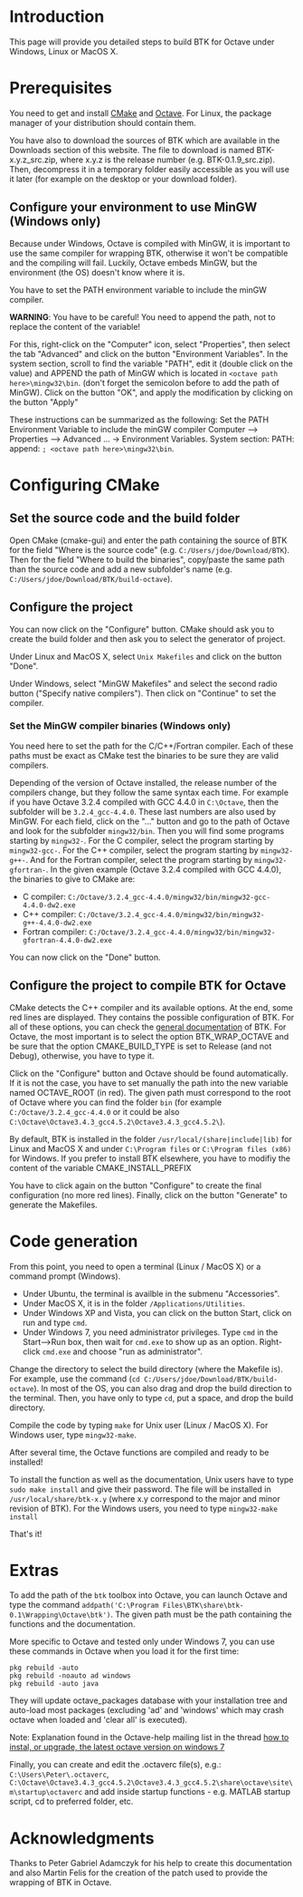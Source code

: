 # Introduction #

This page will provide you detailed steps to build BTK for Octave under Windows, Linux or MacOS X.

# Prerequisites #

You need to get and install [CMake](http://www.cmake.org) and [Octave](http://www.gnu.org/software/octave/). For Linux, the package manager of your distribution should contain them.

You have also to download the sources of BTK which are available in the Downloads section of this website. The file to download is named BTK-x.y.z\_src.zip, where x.y.z is the release number (e.g. BTK-0.1.9\_src.zip). Then, decompress it in a temporary folder easily accessible as you will use it later (for example on the desktop or your download folder).

## Configure your environment to use MinGW (Windows only) ##

Because under Windows, Octave is compiled with MinGW, it is important to use the same compiler for wrapping BTK, otherwise it won't be compatible and the compiling will fail. Luckily, Octave embeds MinGW, but the environment (the OS) doesn't know where it is.

You have to set the PATH environment variable to include the minGW compiler.

**WARNING**: You have to be careful! You need to append the path, not to replace the content of the variable!

For this, right-click on the "Computer" icon, select "Properties", then select the tab "Advanced" and click on the button "Environment Variables". In the system section, scroll to find the variable "PATH", edit it (double click on the value) and APPEND the path of MinGW which is located in `<octave path here>\mingw32\bin`. (don't forget the semicolon before to add the path of MinGW). Click on the button "OK", and apply the modification by clicking on the button "Apply"

These instructions can be summarized as the following:
Set the PATH Environment Variable to include the minGW compiler Computer --> Properties --> Advanced ... -> Environment Variables.   System section:  PATH:  append: `; <octave path here>\mingw32\bin`.

# Configuring CMake #

## Set the source code and the build folder ##
Open CMake (cmake-gui) and enter the path containing the source of BTK for the field "Where is the source code" (e.g. `C:/Users/jdoe/Download/BTK`). Then for the field "Where to build the binaries", copy/paste the same path than the source code and add a new subfolder's name (e.g.
`C:/Users/jdoe/Download/BTK/build-octave`).

## Configure the project ##
You can now click on the "Configure" button. CMake should ask you to create the build folder and then ask you to select the generator of project.

Under Linux and MacOS X, select `Unix Makefiles` and click on the button "Done".

Under Windows, select "MinGW Makefiles" and select the second radio button ("Specify native compilers"). Then click on "Continue" to set the compiler.

### Set the MinGW compiler binaries (Windows only) ###
You need here to set the path for the C/C++/Fortran compiler. Each of these paths must be exact as CMake test the binaries to be sure they are valid compilers.

Depending of the version of Octave installed, the release number of the compilers change, but they follow the same syntax each time. For example if you have Octave 3.2.4 compiled with GCC 4.4.0 in `C:\Octave`, then the subfolder will be `3.2.4_gcc-4.4.0`. These last numbers are also used by MinGW. For each field, click on the "..." button and go to the path of Octave and look for the subfolder `mingw32/bin`. Then you will find some programs starting by `mingw32-`. For the C compiler, select the program starting by `mingw32-gcc-`. For the C++ compiler, select the program starting by `mingw32-g++-`. And for the Fortran compiler, select the program starting by `mingw32-gfortran-`.
In the given example (Octave 3.2.4 compiled with GCC 4.4.0), the binaries to give to CMake are:
  * C compiler: `C:/Octave/3.2.4_gcc-4.4.0/mingw32/bin/mingw32-gcc-4.4.0-dw2.exe`
  * C++ compiler: `C:/Octave/3.2.4_gcc-4.4.0/mingw32/bin/mingw32-g++-4.4.0-dw2.exe`
  * Fortran compiler: `C:/Octave/3.2.4_gcc-4.4.0/mingw32/bin/mingw32-gfortran-4.4.0-dw2.exe`

You can now click on the "Done" button.

## Configure the project to compile BTK for Octave ##
CMake detects the C++ compiler and its available options. At the end, some red lines are displayed. They contains the possible configuration of BTK. For all of these options, you can check the [general documentation](http://b-tk.googlecode.com/svn/doc/API/0.1/_build_instructions.html) of BTK. For Octave, the most important is to select the option BTK\_WRAP\_OCTAVE and be sure that the option CMAKE\_BUILD\_TYPE is set to Release (and not Debug), otherwise, you have to type it.

Click on the "Configure" button and Octave should be found automatically. If it is not the case, you have to set manually the path into the new variable named OCTAVE\_ROOT (in red). The given path must correspond to the root of Octave where you can find the folder `bin` (for example `C:/Octave/3.2.4_gcc-4.4.0` or it could be also `C:\Octave\Octave3.4.3_gcc4.5.2\Octave3.4.3_gcc4.5.2\`).

By default, BTK is installed in the folder `/usr/local/(share|include|lib)` for Linux and MacOS X and under `C:\Program files` or `C:\Program files (x86)` for Windows. If you prefer to install BTK elsewhere, you have to modifiy the content of the variable CMAKE\_INSTALL\_PREFIX

You have to click again on the button "Configure" to create the final configuration (no more red lines). Finally, click on the button "Generate" to generate the Makefiles.

# Code generation #
From this point, you need to open a terminal (Linux / MacOS X) or a command prompt (Windows).
  * Under Ubuntu, the terminal is availble in the submenu "Accessories".
  * Under MacOS X, it is in the folder `/Applications/Utilities`.
  * Under Windows XP and Vista, you can click on the button Start, click on run and type `cmd`.
  * Under Windows 7, you need administrator privileges. Type `cmd` in the Start-->Run box, then wait for `cmd.exe` to show up as an option. Right-click `cmd.exe` and choose "run as administrator".

Change the directory to select the build directory (where the Makefile is). For example, use the command (`cd C:/Users/jdoe/Download/BTK/build-octave`). In most of the OS, you can also drag and drop the build direction to the terminal. Then, you have only to type `cd`, put a space, and drop the build directory.

Compile the code by typing `make` for Unix user (Linux / MacOS X). For Windows user, type `mingw32-make`.

After several time, the Octave functions are compiled and ready to be installed!

To install the function as well as the documentation, Unix users have to type `sudo make install` and give their password. The file will be installed in `/usr/local/share/btk-x.y` (where x.y correspond to the major and minor revision of BTK). For the Windows users, you need to type `mingw32-make install`

That's it!

# Extras #

To add the path of the `btk` toolbox into Octave, you can launch Octave and type the command `addpath('C:\Program Files\BTK\share\btk-0.1\Wrapping\Octave\btk')`. The given path must be the path containing the functions and the documentation.

More specific to Octave and tested only under Windows 7, you can use these commands in Octave when you load it for the first time:
```
pkg rebuild -auto
pkg rebuild -noauto ad windows
pkg rebuild -auto java
```
They will update octave\_packages database with your installation tree
and auto-load most packages (excluding 'ad' and 'windows' which may crash octave when loaded and 'clear all' is executed).

Note: Explanation found in the Octave-help mailing list in the thread [how to instal, or upgrade, the latest octave version on windows 7](http://octave.1599824.n4.nabble.com/how-to-instal-or-upgrade-the-latest-octave-version-on-windows-7-td4165440.html)

Finally, you can create and edit the .octaverc file(s), e.g.:
`C:\Users\Peter\.octaverc`, `C:\Octave\Octave3.4.3_gcc4.5.2\Octave3.4.3_gcc4.5.2\share\octave\site\m\startup\octaverc` and add inside startup functions - e.g. MATLAB startup script, cd to preferred folder, etc.

# Acknowledgments #
Thanks to Peter Gabriel Adamczyk for his help to create this documentation and also Martin Felis for the creation of the patch used to provide the wrapping of BTK in Octave.